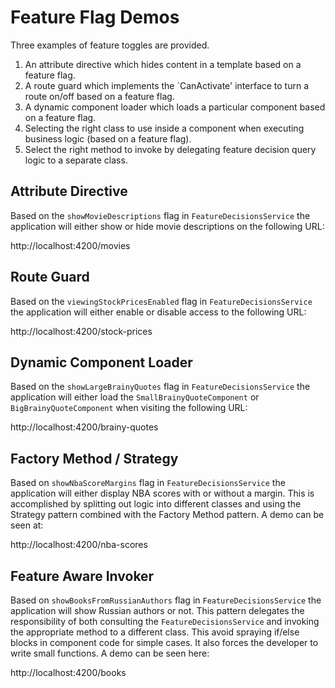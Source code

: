 # Feature Flag Demos

Three examples of feature toggles are provided. 

1. An attribute directive which hides content in a template based on a feature flag.
2. A route guard which implements the `CanActivate' interface to turn a route on/off based on a feature flag.
3. A dynamic component loader which loads a particular component based on a feature flag.
4. Selecting the right class to use inside a component when executing business logic (based on a feature flag).
5. Select the right method to invoke by delegating feature decision query logic to a separate class.

## Attribute Directive

Based on the `showMovieDescriptions` flag in `FeatureDecisionsService` the application will 
either show or hide movie descriptions on the following URL:

http://localhost:4200/movies

## Route Guard

Based on the `viewingStockPricesEnabled` flag in `FeatureDecisionsService` the application 
will either enable or disable access to the following URL:

http://localhost:4200/stock-prices


## Dynamic Component Loader

Based on the `showLargeBrainyQuotes` flag in `FeatureDecisionsService` the application will either load the
`SmallBrainyQuoteComponent` or `BigBrainyQuoteComponent` when visiting the following URL:

http://localhost:4200/brainy-quotes

## Factory Method / Strategy

Based on `showNbaScoreMargins` flag in `FeatureDecisionsService` the application will either display NBA scores 
with or without a margin. This is accomplished by splitting out logic into different classes and using the Strategy
pattern combined with the Factory Method pattern. A demo can be seen at: 

http://localhost:4200/nba-scores

## Feature Aware Invoker

Based on `showBooksFromRussianAuthors` flag in `FeatureDecisionsService` the application will show Russian authors
or not. This pattern delegates the responsibility of both consulting the `FeatureDecisionsService` and invoking
the appropriate method to a different class. This avoid spraying if/else blocks in component code for simple 
cases. It also forces the developer to write small functions. A demo can be seen here:

http://localhost:4200/books
